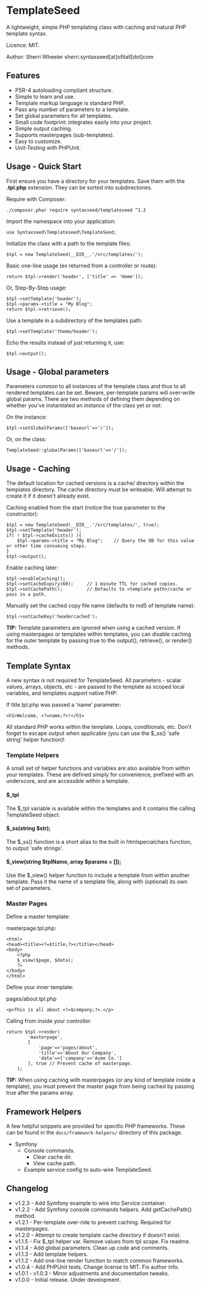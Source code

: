 TemplateSeed
=========================

A lightweight, simple PHP templating class with caching and natural PHP template syntax.

Licence: MIT.

Author: Sherri Wheeler sherri.syntaxseed[at]ofitall[dot]com

Features
--------

* PSR-4 autoloading compliant structure.
* Simple to learn and use.
* Template markup language is standard PHP.
* Pass any number of parameters to a template.
* Set global parameters for all templates.
* Small code footprint: integrates easily into your project.
* Simple output caching.
* Supports masterpages (sub-templates).
* Easy to customize.
* Unit-Testing with PHPUnit.

Usage - Quick Start
--------

First ensure you have a directory for your templates. Save them with the **.tpl.php** extension. They can be sorted into subdirectories.

Require with Composer:
```
./composer.phar require syntaxseed/templateseed ^1.2
```

Import the namespace into your application:
```
use Syntaxseed\Templateseed\TemplateSeed;
```

Initialize the class with a path to the template files:
```
$tpl = new TemplateSeed(__DIR__.'/src/templates/');
```

Basic one-line usage (ex returned from a controller or route):
```
return $tpl->render('header', ['title' => 'Home']);
```

Or, Step-By-Step usage:
```
$tpl->setTemplate('header');
$tpl->params->title = "My Blog";
return $tpl->retrieve();
```

Use a template in a subdirectory of the templates path:
```
$tpl->setTemplate('theme/header');
```

Echo the results instead of just returning it, use:
```
$tpl->output();
```

Usage - Global parameters
--------

Parameters common to all instances of the template class and thus to all rendered templates can be set.
Beware, per-template params will over-write global params. There are two methods of defining them depending on whether you've instantiated an instance of the class yet or not:

On the instance:
```
$tpl->setGlobalParams(['baseurl'=>'/']);
```
Or, on the class:
```
TemplateSeed::globalParams(['baseurl'=>'/']);
```

Usage - Caching
--------

The default location for cached versions is a cache/ directory within the templates directory. The cache directory must be writeable. Will attempt to create it if it doesn't already exist.

Caching enabled from the start (notice the true parameter to the constructor):
```
$tpl = new TemplateSeed(__DIR__.'/src/templates/', true);
$tpl->setTemplate('header');
if( ! $tpl->cacheExists() ){
	$tpl->params->title = "My Blog"; 	// Query the DB for this value or other time consuming steps.
}
$tpl->output();
```

Enable caching later:
```
$tpl->enableCaching();
$tpl->setCacheExpiry(60);     // 1 minute TTL for cached copies.
$tpl->setCachePath();         // Defaults to <template path>/cache or pass in a path.
```

Manually set the cached copy file name (defaults to md5 of template name):
```
$tpl->setCacheKey('headercached');
```

**TIP:** Template parameters are ignored when using a cached version. If using masterpages or templates within templates, you can disable caching for the outer template by passing true to the output(), retrieve(), or render() methods.


Template Syntax
--------

A new syntax is not required for TemplateSeed. All parameters - scalar values, arrays, objects, etc - are passed to the template as scoped local variables, and templates support native PHP:

If title.tpl.php was passed a 'name' parameter:
```
<h1>Welcome, <?=name;?>!</h1>
```

All standard PHP works within the template. Loops, conditionals, etc. Don't forget to escape output when applicable (you can use the $_ss() 'safe string' helper function)!

### Template Helpers

A small set of helper functions and variables are also available from within your templates. These are defined simply for convenience, prefixed with an underscore, and are accessible within a template.

#### $_tpl

The $_tpl variable is available within the templates and it contains the calling TemplateSeed object.

#### $_ss(string $str);

The $_ss() function is a short alias to the built in htmlspecialchars function, to output 'safe strings'.

#### $_view(string $tplName, array $params = []);

Use the $_view() helper function to include a template from within another template.
Pass it the name of a template file, along with (optional) its own set of parameters.

### Master Pages

Define a master template:

masterpage.tpl.php:
```
<html>
<head><title><?=$title;?></title></head>
<body>
    <?php
    $_view($page, $data);
    ?>
</body>
</html>
```

Define your inner template:

pages/about.tpl.php
```
<p>This is all about <?=$company;?>.</p>
```

Calling from inside your controller:
```
return $tpl->render(
        'masterpage',
        [
            'page'=>'pages/about',
            'title'=>'About Our Company',
            'data'=>['company'=>'Acme Co.']
        ], true // Prevent cache of masterpage.
    );
```

**TIP:** When using caching with masterpages (or any kind of template inside a template), you must prevent the master page from being cached by passing true after the params array.

Framework Helpers
--------

A few helpful snippets are provided for specific PHP frameworks. These can be found in the `docs/framework-helpers/` directory of this package.

- Symfony
  - Console commands.
    - Clear cache dir.
    - View cache path.
  - Example service config to auto-wire TemplateSeed.

Changelog
--------

* v1.2.3 - Add Symfony example to wire into Service container.
* v1.2.2 - Add Symfony console commands helpers. Add getCachePath() method.
* v1.2.1 - Per-template over-ride to prevent caching. Required for masterpages.
* v1.2.0 - Attempt to create template cache directory if doesn't exist.
* v1.1.5 - Fix $_tpl helper var. Remove values from tpl scope. Fix readme.
* v1.1.4 - Add global parameters. Clean up code and comments.
* v1.1.3 - Add template helpers.
* v1.1.2 - Add one-line render function to match common frameworks.
* v1.0.4 - Add PHPUnit tests. Change license to MIT. Fix author info.
* v1.0.1 - v1.0.3 - Minor adjustments and documentation tweaks.
* v1.0.0 - Initial release. Under development.
